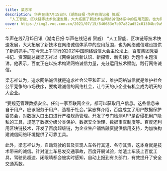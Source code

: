 ```yaml
---
title: 梁志祥
description: 华声在线7月15日讯（湖南日报·华声在线记者 贺威）
  “人工智能、区块链等技术快速发展，大大拓展了新技术在网络诚信体系中的应用范围，也为网络诚信建设提供了新的抓手。”在今天上午举行的2021中国网络诚信大会主论坛上，百度集团党委书记、资深副总裁梁志祥以《网络诚信新认识、新探索、新实践》为题作主题演讲。他表示，百度正在以技术构建网络诚信力量，充分运用技术赋能，践行网络诚信。
cover: https://img2.voc.com.cn/2021/07/15/846683e7b07a82ad52c01304bc9a94a38fad91911626332222.jpg
---
```

<!--StartFragment-->

华声在线7月15日讯（湖南日报·华声在线记者 贺威） “人工智能、区块链等技术快速发展，大大拓展了新技术在网络诚信体系中的应用范围，也为网络诚信建设提供了新的抓手。”在今天上午举行的2021中国网络诚信大会主论坛上，百度集团党委书记、资深副总裁梁志祥以《网络诚信新认识、新探索、新实践》为题作主题演讲。他表示，百度正在以技术构建网络诚信力量，充分运用技术赋能，践行网络诚信。

梁志祥认为，追求网络诚信就是追求社会公平和正义，维护网络诚信就是维护社会公平竞争的市场秩序，要构建诚信的网络社会，让今天的小企业有机会成为明天的大企业。

“要规范管理数据安全。任何一家互联网企业，都可以获取用户信息。这些信息来自于用户，应该服务于用户、造福于社会。”梁志祥介绍，百度成立了用户数据保护委员会，对数据入口出口进行严格规范管理。开发了专门检测APP是否侵犯用户隐私的工具，规范了数据分级分类保护、数据安全治理、数据审查制度等。百度还利用区块链技术，开发了百度超级链，为企业生产销售融资提供信用支持，为加快构建诚信网络环境提供了可靠工具。

此外，梁志祥认为，自动驾驶的普及实现人车各行其道、各守其责，这本身就是技术带来的诚信。针对渣土车易发交通事故，百度开展试验，给渣土车装上百度工具，驾驶员超速、闭眼睛都会被实时感知，自动上报到有关部门，有效提升了安全交通系数。

<!--EndFragment-->